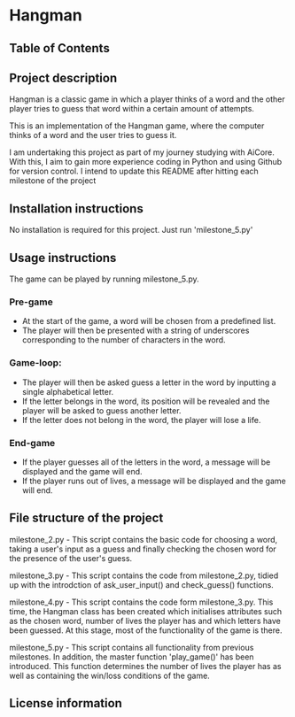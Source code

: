 # Hangman

## Table of Contents

## Project description
Hangman is a classic game in which a player thinks of a word and the other player tries to guess that word within a certain amount of attempts.

This is an implementation of the Hangman game, where the computer thinks of a word and the user tries to guess it. 

I am undertaking this project as part of my journey studying with AiCore. With this, I aim to gain more experience coding in Python and using Github for version control. I intend to update this README after hitting each milestone of the project

## Installation instructions
No installation is required for this project. Just run 'milestone_5.py'

## Usage instructions
The game can be played by running milestone_5.py.

### **Pre-game**
- At the start of the game, a word will be chosen from a predefined list. 
- The player will then be presented with a string of underscores corresponding to the number of characters in the word.

### **Game-loop:**
- The player will then be asked guess a letter in the word by inputting a single alphabetical letter.
- If the letter belongs in the word, its position will be revealed and the player will be asked to guess another letter.
- If the letter does not belong in the word, the player will lose a life.

### **End-game**
- If the player guesses all of the letters in the word, a message will be displayed and the game will end.
- If the player runs out of lives, a message will be displayed and the game will end.


## File structure of the project
milestone_2.py - This script contains the basic code for choosing a word, taking a user's input as a guess and finally checking the chosen word for the presence of the user's guess.

milestone_3.py - This script contains the code from milestone_2.py, tidied up with the introdction of ask_user_input() and check_guess() functions.

milestone_4.py - This script contains the code form milestone_3.py. This time, the Hangman class has been created which initialises attributes such as the chosen word, number of lives the player has and which letters have been guessed. At this stage, most of the functionality of the game is there.

milestone_5.py - This script contains all functionality from previous milestones. In addition, the master function 'play_game()' has been introduced. This function determines the number of lives the player has as well as containing the win/loss conditions of the game. 

## License information
